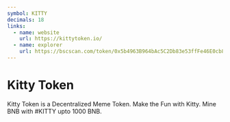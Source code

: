 ```yaml
---
symbol: KITTY
decimals: 18
links:
  - name: website
    url: https://kittytoken.io/
  - name: explorer
    url: https://bscscan.com/token/0x5b4963B964bAc5C2Db83e53ffFe46E0cb83a1346
---
```


# Kitty Token

Kitty Token is a Decentralized Meme Token. Make the Fun with Kitty. Mine BNB with #KITTY upto 1000 BNB.
